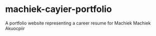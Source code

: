 # machiek-cayier-portfolio
A portfolio website representing a career resume for Machiek Machiek Akuocpiir
